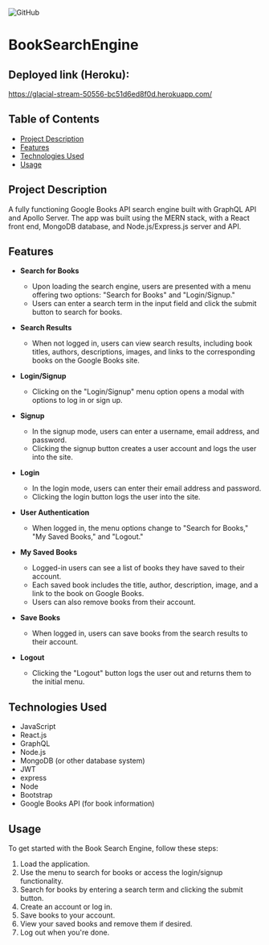 ![GitHub](https://img.shields.io/badge/license-mit-blue)
# BookSearchEngine

## Deployed link (Heroku): 
https://glacial-stream-50556-bc51d6ed8f0d.herokuapp.com/

## Table of Contents
 - [Project Description](#project-description)
 - [Features](#features)
 - [Technologies Used](#technologies-used)
 - [Usage](#usage) 

## Project Description

 A fully functioning Google Books API search engine built with GraphQL API and Apollo Server. The app was built using the MERN stack, with a React front end, MongoDB database, and Node.js/Express.js server and API.


## Features
- **Search for Books**
   - Upon loading the search engine, users are presented with a menu offering two options: "Search for Books" and "Login/Signup."
   - Users can enter a search term in the input field and click the submit button to search for books.

- **Search Results**
   - When not logged in, users can view search results, including book titles, authors, descriptions, images, and links to the corresponding books on the Google Books site.

- **Login/Signup**
   - Clicking on the "Login/Signup" menu option opens a modal with options to log in or sign up.

- **Signup**
   - In the signup mode, users can enter a username, email address, and password.
   - Clicking the signup button creates a user account and logs the user into the site.

- **Login**
   - In the login mode, users can enter their email address and password.
   - Clicking the login button logs the user into the site.

- **User Authentication**
   - When logged in, the menu options change to "Search for Books," "My Saved Books," and "Logout."

- **My Saved Books**
   - Logged-in users can see a list of books they have saved to their account.
   - Each saved book includes the title, author, description, image, and a link to the book on Google Books.
   - Users can also remove books from their account.

- **Save Books**
   - When logged in, users can save books from the search results to their account.

- **Logout**
   - Clicking the "Logout" button logs the user out and returns them to the initial menu.


## Technologies Used

- JavaScript
- React.js
- GraphQL
- Node.js
- MongoDB (or other database system)
- JWT
- express
- Node
- Bootstrap
- Google Books API (for book information)


## Usage

To get started with the Book Search Engine, follow these steps:

1. Load the application.
2. Use the menu to search for books or access the login/signup functionality.
3. Search for books by entering a search term and clicking the submit button.
4. Create an account or log in.
5. Save books to your account.
6. View your saved books and remove them if desired.
7. Log out when you're done.
